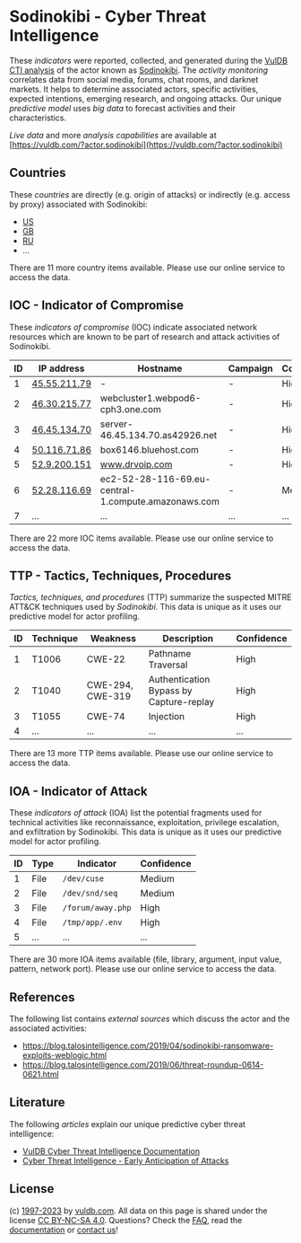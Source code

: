 # Sodinokibi - Cyber Threat Intelligence

These _indicators_ were reported, collected, and generated during the [VulDB CTI analysis](https://vuldb.com/?kb.cti) of the actor known as [Sodinokibi](https://vuldb.com/?actor.sodinokibi). The _activity monitoring_ correlates data from social media, forums, chat rooms, and darknet markets. It helps to determine associated actors, specific activities, expected intentions, emerging research, and ongoing attacks. Our unique _predictive model_ uses _big data_ to forecast activities and their characteristics.

_Live data_ and more _analysis capabilities_ are available at [https://vuldb.com/?actor.sodinokibi](https://vuldb.com/?actor.sodinokibi)

## Countries

These _countries_ are directly (e.g. origin of attacks) or indirectly (e.g. access by proxy) associated with Sodinokibi:

* [US](https://vuldb.com/?country.us)
* [GB](https://vuldb.com/?country.gb)
* [RU](https://vuldb.com/?country.ru)
* ...

There are 11 more country items available. Please use our online service to access the data.

## IOC - Indicator of Compromise

These _indicators of compromise_ (IOC) indicate associated network resources which are known to be part of research and attack activities of Sodinokibi.

ID | IP address | Hostname | Campaign | Confidence
-- | ---------- | -------- | -------- | ----------
1 | [45.55.211.79](https://vuldb.com/?ip.45.55.211.79) | - | - | High
2 | [46.30.215.77](https://vuldb.com/?ip.46.30.215.77) | webcluster1.webpod6-cph3.one.com | - | High
3 | [46.45.134.70](https://vuldb.com/?ip.46.45.134.70) | server-46.45.134.70.as42926.net | - | High
4 | [50.116.71.86](https://vuldb.com/?ip.50.116.71.86) | box6146.bluehost.com | - | High
5 | [52.9.200.151](https://vuldb.com/?ip.52.9.200.151) | www.drvoip.com | - | High
6 | [52.28.116.69](https://vuldb.com/?ip.52.28.116.69) | ec2-52-28-116-69.eu-central-1.compute.amazonaws.com | - | Medium
7 | ... | ... | ... | ...

There are 22 more IOC items available. Please use our online service to access the data.

## TTP - Tactics, Techniques, Procedures

_Tactics, techniques, and procedures_ (TTP) summarize the suspected MITRE ATT&CK techniques used by _Sodinokibi_. This data is unique as it uses our predictive model for actor profiling.

ID | Technique | Weakness | Description | Confidence
-- | --------- | -------- | ----------- | ----------
1 | T1006 | CWE-22 | Pathname Traversal | High
2 | T1040 | CWE-294, CWE-319 | Authentication Bypass by Capture-replay | High
3 | T1055 | CWE-74 | Injection | High
4 | ... | ... | ... | ...

There are 13 more TTP items available. Please use our online service to access the data.

## IOA - Indicator of Attack

These _indicators of attack_ (IOA) list the potential fragments used for technical activities like reconnaissance, exploitation, privilege escalation, and exfiltration by Sodinokibi. This data is unique as it uses our predictive model for actor profiling.

ID | Type | Indicator | Confidence
-- | ---- | --------- | ----------
1 | File | `/dev/cuse` | Medium
2 | File | `/dev/snd/seq` | Medium
3 | File | `/forum/away.php` | High
4 | File | `/tmp/app/.env` | High
5 | ... | ... | ...

There are 30 more IOA items available (file, library, argument, input value, pattern, network port). Please use our online service to access the data.

## References

The following list contains _external sources_ which discuss the actor and the associated activities:

* https://blog.talosintelligence.com/2019/04/sodinokibi-ransomware-exploits-weblogic.html
* https://blog.talosintelligence.com/2019/06/threat-roundup-0614-0621.html

## Literature

The following _articles_ explain our unique predictive cyber threat intelligence:

* [VulDB Cyber Threat Intelligence Documentation](https://vuldb.com/?kb.cti)
* [Cyber Threat Intelligence - Early Anticipation of Attacks](https://www.scip.ch/en/?labs.20201022)

## License

(c) [1997-2023](https://vuldb.com/?kb.changelog) by [vuldb.com](https://vuldb.com/?kb.about). All data on this page is shared under the license [CC BY-NC-SA 4.0](https://creativecommons.org/licenses/by-nc-sa/4.0/). Questions? Check the [FAQ](https://vuldb.com/?kb.faq), read the [documentation](https://vuldb.com/?kb) or [contact us](https://vuldb.com/?contact)!
